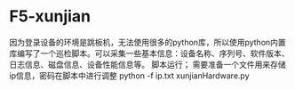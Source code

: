 # F5-xunjian
因为登录设备的环境是跳板机，无法使用很多的python库，所以使用python内置库编写了一个巡检脚本。可以采集一些基本信息：设备名称、序列号、软件版本、日志信息、磁盘信息、设备性能信息等。
脚本运行；
需要准备一个文件用来存储ip信息，密码在脚本中进行调整
python -f ip.txt xunjianHardware.py 
